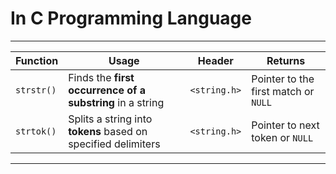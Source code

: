 # In C Programming Language

---

| **Function** | **Usage**                                                     | **Header**   | **Returns**                          |
| ------------ | ------------------------------------------------------------- | ------------ | ------------------------------------ |
| `strstr()`   | Finds the **first occurrence of a substring** in a string     | `<string.h>` | Pointer to the first match or `NULL` |
| `strtok()`   | Splits a string into **tokens** based on specified delimiters | `<string.h>` | Pointer to next token or `NULL`      |

---
